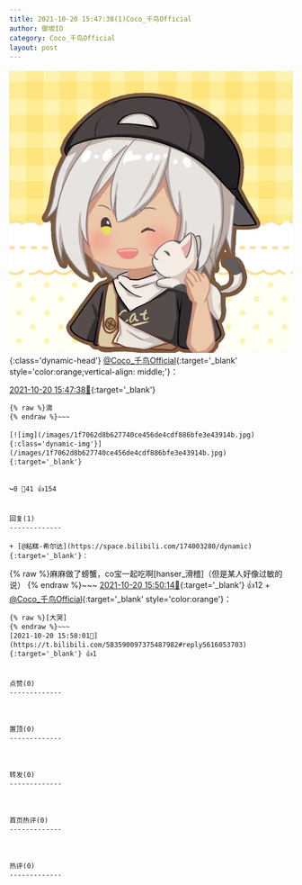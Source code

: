 ```yaml
---
title: 2021-10-20 15:47:38(1)Coco_千鸟Official
author: 御坂IO
category: Coco_千鸟Official
layout: post
---
```


![img](/images/85e485bc0dbd0cde4d15f24d7cffe9704618ad10.jpg){:class='dynamic-head'}
[@Coco_千鸟Official](https://space.bilibili.com/1891728206/dynamic){:target='_blank' style='color:orange;vertical-align: middle;'}：

[2021-10-20 15:47:38🔗](https://t.bilibili.com/583590097375487982){:target='_blank'}

~~~
{% raw %}滴
{% endraw %}~~~

[![img](/images/1f7062d8b627740ce456de4cdf886bfe3e43914b.jpg){:class='dynamic-img'}](/images/1f7062d8b627740ce456de4cdf886bfe3e43914b.jpg){:target='_blank'}


↪️0 💬41 👍154


回复(1)
-------------

+ [@粘糕-希尔达](https://space.bilibili.com/174003280/dynamic){:target='_blank'}：
~~~
{% raw %}麻麻做了螃蟹，co宝一起吃啊[hanser_滑稽]（但是某人好像过敏的说）
{% endraw %}~~~
[2021-10-20 15:50:14🔗](https://t.bilibili.com/583590097375487982#reply5616019714){:target='_blank'} 👍12
    + [@Coco_千鸟Official](https://space.bilibili.com/1891728206/dynamic){:target='_blank' style='color:orange'}：
~~~
{% raw %}[大哭]
{% endraw %}~~~
[2021-10-20 15:58:01🔗](https://t.bilibili.com/583590097375487982#reply5616053703){:target='_blank'} 👍1


点赞(0)
-------------



置顶(0)
-------------



转发(0)
-------------



首页热评(0)
-------------



热评(0)
-------------



